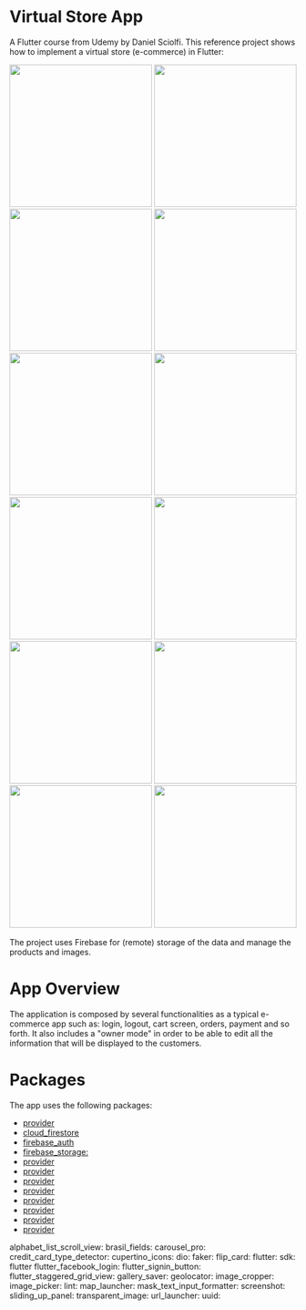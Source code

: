 # Virtual Store App

A Flutter course from Udemy by Daniel Sciolfi.
This reference project shows how to implement a virtual store (e-commerce) in Flutter:
<p float="left">
  <img src="web/icons/pic_1.png" width="250" />
   <img src="web/icons/pic_11.png" width="250" />
  <img src="web/icons/pic_2.png" width="250" />
  <img src="web/icons/pic_3.png" width="250" />
  <img src="web/icons/pic_3B.png" width="250" />
  <img src="web/icons/pic_4.png" width="250" />
  <img src="web/icons/pic_5.png" width="250" />
  <img src="web/icons/pic_6.png" width="250" />
  <img src="web/icons/pic_7.png" width="250" />
  <img src="web/icons/pic_8.png" width="250" />
  <img src="web/icons/pic_9.png" width="250" />
  <img src="web/icons/pic_10.png" width="250" />

The project uses Firebase for (remote) storage of the data and manage the products and images.
  
# App Overview
  
The application is composed by several functionalities as a typical e-commerce app such as: login, logout,
  cart screen, orders, payment and so forth. It also includes a "owner mode" in order to be able to edit all the information
  that will be displayed to the customers.

# Packages

The app uses the following packages:
 
 - [provider](https://pub.dev/packages/path_provider)
 - [cloud_firestore](https://pub.dev/packages/cloud_firestore)
 - [firebase_auth](https://pub.dev/packages/firebase_auth)
 - [firebase_storage:](https://pub.dev/packages/firebase_storage)
 - [provider](https://pub.dev/packages/path_provider)
 - [provider](https://pub.dev/packages/path_provider)
 - [provider](https://pub.dev/packages/path_provider)
 - [provider](https://pub.dev/packages/path_provider)
 - [provider](https://pub.dev/packages/path_provider)
 - [provider](https://pub.dev/packages/path_provider)
 - [provider](https://pub.dev/packages/path_provider)
 - [provider](https://pub.dev/packages/path_provider)
  
  alphabet_list_scroll_view: 
  brasil_fields: 
  carousel_pro: 
  credit_card_type_detector: 
  cupertino_icons: 
  dio:
  faker: 
  flip_card: 
  flutter:
    sdk: flutter
  flutter_facebook_login: 
  flutter_signin_button: 
  flutter_staggered_grid_view: 
  gallery_saver: 
  geolocator: 
  image_cropper: 
  image_picker: 
  lint:
  map_launcher: 
  mask_text_input_formatter: 
  screenshot: 
  sliding_up_panel:
  transparent_image:
  url_launcher: 
  uuid: 
